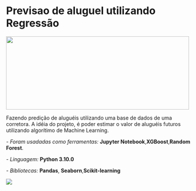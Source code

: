 # Previsao de aluguel utilizando Regressão 

<img src="https://raw.githubusercontent.com/rgizsilva/Previsao-de-aluguel-utilizando-Regressao-Linear/main/aluuu.jpg" height="200" width="500"/>

Fazendo predição de aluguéis utilizando uma base de dados de uma corretora. A idéia do projeto, é poder estimar o valor de aluguéis futuros utilizando algorítimo de 
Machine Learning.

*- Foram usadadas como ferramentas:* **Jupyter Notebook**,**XGBoost**,**Random Forest**. 

*- Linguagem:* **Python 3.10.0** 

*- Bibliotecas:* **Pandas**, **Seaborn**,**Scikit-learning**

[![](https://img.shields.io/badge/Linkedin-Reginaldo-blue )](https://www.linkedin.com/in/rgiz/)
